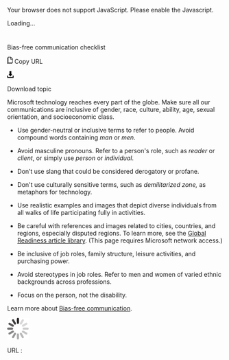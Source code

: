 ﻿Your browser does not support JavaScript. Please enable the Javascript.

Loading...

# 

Bias-free communication checklist

![Copy URL](media/bias-free-communication-checklist/Copy.png)
Copy URL

![Download](media/bias-free-communication-checklist/Download.png)

Download topic

Microsoft
technology reaches every part of the globe. Make sure all our
communications are inclusive of gender, race,
culture, ability, age, sexual orientation, and
socioeconomic class.

  - Use gender-neutral or inclusive terms to refer to people. Avoid compound words containing *man* or *men*.

  - Avoid masculine pronouns. Refer to a person's role, such as *reader* or *client*, or simply use *person* or *individual*.

  - Don’t use slang that could be considered derogatory or profane.

  - Don't use culturally sensitive terms, such as *demilitarized zone,* as metaphors for technology. 

  -  Use realistic examples and images that depict diverse individuals from all walks of life participating fully in activities.

  - Be careful
    with references and images related to cities, countries, and
    regions, especially disputed regions. To learn more, see the [](http://gpweb/KBArticle/KBArticles)[Global Readiness article library](https://microsoft.sharepoint.com/teams/celaGlobalReadiness/Pages/Search-Article-Library.aspx "Geopolitical Readiness knowledge base"). (This page requires Microsoft network access.)

  - Be inclusive of job roles, family structure, leisure activities, and purchasing power.

  - Avoid stereotypes in job roles. Refer to men and women of varied ethnic backgrounds across professions.

  - Focus on the person, not the disability. 

Learn more about [Bias-free communication](https://worldready.cloudapp.net/Styleguide/Read?id=2700&topicid=26708). 

![In progress](media/bias-free-communication-checklist/activity-large.gif)

URL :
